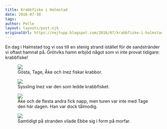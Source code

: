 ```yaml
---
title: Krabbfiske i Halmstad
date: 2016-07-30
tags:
author: Pelle
layout: layouts/post.njk
originalUrl: https://nejtupp.blogspot.com/2016/07/krabbfiske-i-halmstad.html
---
```


En dag i Halmstad tog vi oss till en stenig strand istället för de sandstränder vi oftast hamnat på. Grötviks hamn erbjöd något som vi inte provat tidigare: krabbfiske!


<figure>
	<img src="../../../img/2016/07/Halmstad - krabbfiske_1.jpg">
    <figcaption>Gösta, Tage, Åke och Inez fiskar krabbor.</figcaption>
</figure>
<figure>
	<img src="../../../img/2016/07/Halmstad - krabbfiske_2.jpg">
    <figcaption>Syssling Inez var den som ledde krabbfisket.</figcaption>
</figure>
<figure>
    <img src="../../../img/2016/07/Halmstad - krabbfiske_4.jpg">
    <figcaption>Åke och de flesta andra fick napp, men turen var inte med Tage den här dagen. Han var dock tålmodig.</figcaption>
</figure>
<figure>
	<img src="../../../img/2016/07/Halmstad - krabbfiske_3.jpg">
    <figcaption>Samtidigt på stranden vilade Ebbe sig i form på morfar.</figcaption>
</figure>
